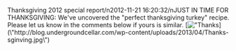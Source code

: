 Thanksgiving 2012 special report/n2012-11-21 16:20:32/nJUST IN TIME FOR THANKSGIVING: We\'ve uncovered the \"perfect thanksgiving turkey\" recipe. Please let us know in the comments below if yours is similar. [![\"Thanks](\"http://blog.undergroundcellar.com/wp-content/uploads/2013/04/Thanks-sginving.jpg\")](\"http://blog.undergroundcellar.com/wp-content/uploads/2013/04/Thanks-sginving.jpg\")